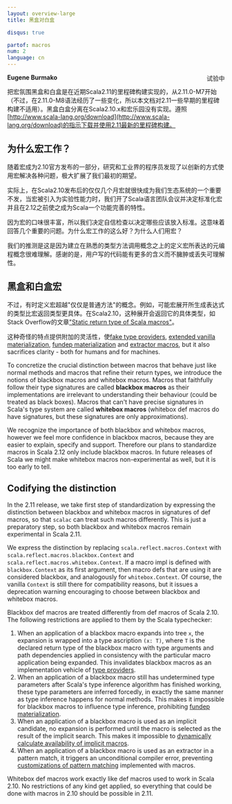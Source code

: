 ```yaml
---
layout: overview-large
title: 黑盒对白盒

disqus: true

partof: macros
num: 2
language: cn
---
```

<span class="label warning" style="float: right;">试验中</span>

**Eugene Burmako**

把宏氛围黑盒和白盒是在近期Scala2.11的里程碑构建实现的，从2.11.0-M7开始（不过，在2.11.0-M8语法经历了一些变化，所以本文档对2.11一些早期的里程碑构建不适用）。黑盒白盒分离在Scala2.10.x和宏乐园没有实现。遵照[http://www.scala-lang.org/download](http://www.scala-lang.org/download)的指示下载并使用2.11最新的里程碑构建。

## 为什么宏工作？

随着宏成为2.10官方发布的一部分，研究和工业界的程序员发现了以创新的方式使用宏解决各种问题，极大扩展了我们最初的期望。

实际上，在Scala2.10发布后的仅仅几个月宏就很快成为我们生态系统的一个重要不发，当宏被引入为实验性能力时，我们开了Scala语言团队会议并决定标准化宏并且在2.12之前使之成为Scala一个功能完善的特性。

因为宏的口味很丰富，所以我们决定自信检查以决定哪些应该放入标准。这意味着回答几个重要的问题。为什么宏工作的这么好？为什么人们用宏？

我们的推测是这是因为建立在熟悉的类型方法调用概念之上的定义宏所表达的元编程概念很难理解。感谢的是，用户写的代码能有更多的含义而不臃肿或丢失可理解性。

## 黑盒和白盒宏

不过，有时定义宏超越"仅仅是普通方法"的概念。例如，可能宏展开所生成表达式的类型比宏返回类型更具体。在Scala2.10，这种展开会返回它的具体类型，如Stack Overflow的文章["Static return type of Scala macros"](http://stackoverflow.com/questions/13669974/static-return-type-of-scala-macros)。 

这种奇怪的特点提供附加的灵活性，使[fake type providers](http://meta.plasm.us/posts/2013/07/11/fake-type-providers-part-2/), [extended vanilla materialization](/sips/pending/source-locations.html), [fundep materialization](/overviews/macros/implicits.html#fundep_materialization) and [extractor macros](https://github.com/paulp/scala/commit/84a335916556cb0fe939d1c51f27d80d9cf980dc), but it also sacrifices clarity - both for humans and for machines.

To concretize the crucial distinction between macros that behave just like normal methods and macros that refine their return types, we introduce the notions of blackbox macros and whitebox macros. Macros that faithfully follow their type signatures are called **blackbox macros** as their implementations are irrelevant to understanding their behaviour (could be treated as black boxes). Macros that can't have precise signatures in Scala's type system are called **whitebox macros** (whitebox def macros do have signatures, but these signatures are only approximations).

We recognize the importance of both blackbox and whitebox macros, however we feel more confidence in blackbox macros, because they are easier to explain, specify and support. Therefore our plans to standardize macros in Scala 2.12 only include blackbox macros. In future releases of Scala we might make whitebox macros non-experimental as well, but it is too early to tell.

## Codifying the distinction

In the 2.11 release, we take first step of standardization by expressing the distinction between blackbox and whitebox macros in signatures of def macros, so that `scalac` can treat such macros differently. This is just a preparatory step, so both blackbox and whitebox macros remain experimental in Scala 2.11.

We express the distinction by replacing `scala.reflect.macros.Context` with `scala.reflect.macros.blackbox.Context` and `scala.reflect.macros.whitebox.Context`. If a macro impl is defined with `blackbox.Context` as its first argument, then macro defs that are using it are considered blackbox, and analogously for `whitebox.Context`. Of course, the vanilla `Context` is still there for compatibility reasons, but it issues a deprecation warning encouraging to choose between blackbox and whitebox macros.

Blackbox def macros are treated differently from def macros of Scala 2.10. The following restrictions are applied to them by the Scala typechecker:

1. When an application of a blackbox macro expands into tree `x`, the expansion is wrapped into a type ascription `(x: T)`, where `T` is the declared return type of the blackbox macro with type arguments and path dependencies applied in consistency with the particular macro application being expanded. This invalidates blackbox macros as an implementation vehicle of [type providers](http://meta.plasm.us/posts/2013/07/11/fake-type-providers-part-2/).
1. When an application of a blackbox macro still has undetermined type parameters after Scala's type inference algorithm has finished working, these type parameters are inferred forcedly, in exactly the same manner as type inference happens for normal methods. This makes it impossible for blackbox macros to influence type inference, prohibiting [fundep materialization](/overviews/macros/implicits.html#fundep_materialization).
1. When an application of a blackbox macro is used as an implicit candidate, no expansion is performed until the macro is selected as the result of the implicit search. This makes it impossible to [dynamically calculate availability of implicit macros](/sips/pending/source-locations.html).
1. When an application of a blackbox macro is used as an extractor in a pattern match, it triggers an unconditional compiler error, preventing [customizations of pattern matching](https://github.com/paulp/scala/commit/84a335916556cb0fe939d1c51f27d80d9cf980dc) implemented with macros.

Whitebox def macros work exactly like def macros used to work in Scala 2.10. No restrictions of any kind get applied, so everything that could be done with macros in 2.10 should be possible in 2.11.
